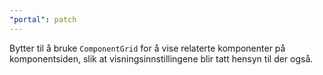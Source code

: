 ```yaml
---
"portal": patch
---
```


Bytter til å bruke `ComponentGrid` for å vise relaterte komponenter på komponentsiden, slik at visningsinnstillingene blir tatt hensyn til der også.

